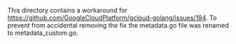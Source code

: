 This directory contains a workaround for
https://github.com/GoogleCloudPlatform/gcloud-golang/issues/194.
To prevent from accidental removing the fix the metadata.go file
was renamed to metadata_custom.go.
